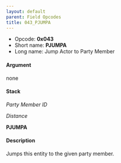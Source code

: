 ```yaml
---
layout: default
parent: Field Opcodes
title: 043_PJUMPA
---
```


-   Opcode: **0x043**
-   Short name: **PJUMPA**
-   Long name: Jump Actor to Party Member

#### Argument

none

#### Stack

  
*Party Member ID*

*Distance*

**PJUMPA**

#### Description

Jumps this entity to the given party member.
